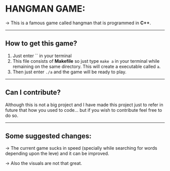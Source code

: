 # HANGMAN GAME:

 -> This is a famous game called hangman that is programmed in **C++**.

---


 ## How to get this game?

 1) Just enter `` in your terminal
 2) This file consists of **Makefile** so just type `make a` in your terminal while remaining on the same directory. This will create a executable called `a`.
 3) Then just enter `./a` and the game will be ready to play.

---


 ## Can I contribute?

 Although this is not a big project and I have made this project just to refer in future that how you used to code... but if you wish to contribute feel free to do so.

---

 ## Some suggested changes:
 
 -> The current game sucks in speed (specially while searching for words depending upon the leve) and it can be improved.

 -> Also the visuals are not that great.